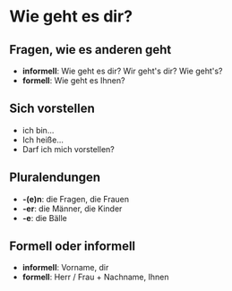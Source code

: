# Wie geht es dir?

## Fragen, wie es anderen geht

* **informell**: Wie geht es dir? Wir geht's dir? Wie geht's?
* **formell**: Wie geht es Ihnen?

## Sich vorstellen
* ich bin...
* Ich heiße...
* Darf ich mich vorstellen?

## Pluralendungen

* **-(e)n**: die Fragen, die Frauen
* **-er**: die Männer, die Kinder
* **-e**: die Bälle

## Formell oder informell

* **informell**: Vorname, dir
* **formell**: Herr / Frau + Nachname, Ihnen
